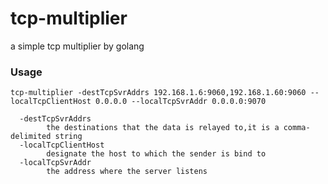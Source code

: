 # tcp-multiplier
a simple tcp multiplier by golang

### Usage

``````
tcp-multiplier -destTcpSvrAddrs 192.168.1.6:9060,192.168.1.60:9060 --localTcpClientHost 0.0.0.0 --localTcpSvrAddr 0.0.0.0:9070

  -destTcpSvrAddrs
        the destinations that the data is relayed to,it is a comma-delimited string
  -localTcpClientHost
        designate the host to which the sender is bind to 
  -localTcpSvrAddr
        the address where the server listens
``````